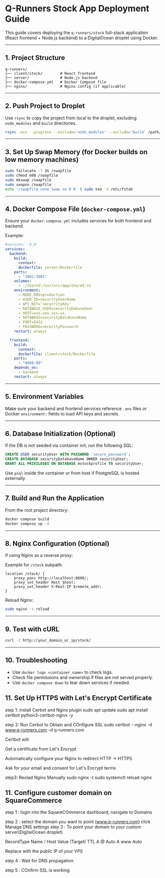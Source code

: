 
# Q-Runners Stock App Deployment Guide

This guide covers deploying the `q-runners/stock` full-stack application (React frontend + Node.js backend) to a DigitalOcean droplet using Docker.

---

## 1. Project Structure

```
q-runners/
├── client/stock/        # React frontend
├── server/              # Node.js backend
├── docker-compose.yml   # Docker Compose file
├── nginx/               # Nginx config (if applicable)
```

---

## 2. Push Project to Droplet

Use `rsync` to copy the project from local to the droplet, excluding `node_modules` and `build` directories.

```bash
rsync -avz --progress --exclude='node_modules' --exclude='build' /path/to/q-runners username@your_droplet_ip:/apps
```

---

## 3. Set Up Swap Memory (for Docker builds on low memory machines)

```bash
sudo fallocate -l 2G /swapfile
sudo chmod 600 /swapfile
sudo mkswap /swapfile
sudo swapon /swapfile
echo '/swapfile none swap sw 0 0' | sudo tee -a /etc/fstab
```

---

## 4. Docker Compose File (`docker-compose.yml`)

Ensure your `docker-compose.yml` includes services for both frontend and backend.

Example:
```yaml
#version: '3.8'
services:
  backend:
    build:
      context: .
      dockerfile: server/Dockerfile
    ports:
      - "3001:3001"
    volumes:
      - ./shared:/usr/src/app/shared:ro
    environment:
      - NODE_ENV=production
      - USER_ID=securityUserName
      - API_KEY='securrityKey'
      - DATABASE_USER=securityDabaseUser
      - HOST=xxx.xxx.xxx.xx.
      - DATABASE=securityDatabaseName
      - PORT=5432
      - PASSWORD=securityPassword
    restart: always

  frontend:
    build:
      context: .
      dockerfile: client/stock/Dockerfile
    ports:
      - "8080:80"
    depends_on:
      - backend
    restart: always
```

---

## 5. Environment Variables

Make sure your backend and frontend services reference `.env` files or Docker `environment:` fields to load API keys and secrets.

---

## 6. Database Initialization (Optional)

If the DB is not seeded via container init, run the following SQL:

```sql
CREATE USER securityUser WITH PASSWORD 'secure_password';
CREATE DATABASE securityDatabaseName OWNER securityUser;
GRANT ALL PRIVILEGES ON DATABASE mstockprofile TO securityUser;
```

Use `psql` inside the container or from host if PostgreSQL is hosted externally.

---

## 7. Build and Run the Application

From the root project directory:

```bash
docker compose build
docker compose up -d
```

---

## 8. Nginx Configuration (Optional)

If using Nginx as a reverse proxy:

Example for `/stock` subpath:

```nginx
location /stock/ {
    proxy_pass http://localhost:8080/;
    proxy_set_header Host $host;
    proxy_set_header X-Real-IP $remote_addr;
}
```

Reload Nginx:

```bash
sudo nginx -s reload
```

---

## 9. Test with cURL

```bash
curl -I http://your_domain_or_ip/stock/
```

---

## 10. Troubleshooting

- Use `docker logs <container_name>` to check logs.
- Check file permissions and ownership if files are not served properly.
- Use `docker compose down` to tear down services if needed.

## 11. Set Up HTTPS with Let's Encrypt Certificate

step 1: install Cerbot and Nginx plugin
sudo apt update
sudo apt install certbot python3-certbot-nginx -y

step 2: Run Cerbot to Obtain and COnfigure SSL
sudo certbot --nginx -d www.q-runners.com -d q-runners.com

Certbot will:

Get a certificate from Let's Encrypt

Automatically configure your Nginx to redirect HTTP → HTTPS

Ask for your email and consent for Let's Encrypt terms

step3: Reolad Nginx Manually
sudo nginx -t
sudo systemctl reload nginx


## 11. Configure customer domain on SquareCommerce

step 1 : login into the SquareCOmmerce dashboard, navigate to Domains

step 2 : select the domain you want to point (www.q-runners.com)
         click Manage DNS settings
step 3 : To point your domain to your custom server(DigitalOcean droplet)

RecordType	Name / Host	  Value (Target)	            TTL
A	              @	        <Your Droplet Public IP>	  Auto
A	              www	      <Your Droplet Public IP>	  Auto

Replace <Your Droplet Public IP> with the public IP of your VPS

step 4 : Wait for DNS propagation

step 5 : COnfirm SSL is working

